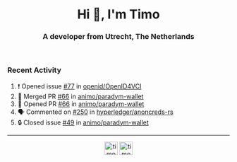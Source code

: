 <h1 align="center">Hi 👋, I'm Timo</h1>
<h3 align="center">A developer from Utrecht, The Netherlands</h3>
<br/>
<!-- https://github.com/rahuldkjain/github-profile-readme-generator --!>

<!--  <p align="left"><img src="https://github-readme-stats.vercel.app/api?username=timoglastra&show_icons=true&count_private=true&" alt="timoglastra" /></p> --!>

<!--
Github language stats
<p align="left"><img src="https://github-readme-stats.vercel.app/api/top-langs/?username=timoglastra&layout=compact" alt="timoglastra" /><p>
-->

<!-- Codestats language stats -->
<!-- <p align="left"><img src="https://codestats-readme.vercel.app/api/top-langs/?username=timoglastra&layout=compact&language_count=12" alt="timoglastra" /><p>    --!>
  
<h3>Recent Activity</h3>

<!--START_SECTION:activity-->
1. ❗ Opened issue [#77](https://github.com/openid/OpenID4VCI/issues/77) in [openid/OpenID4VCI](https://github.com/openid/OpenID4VCI)
2. 🎉 Merged PR [#66](https://github.com/animo/paradym-wallet/pull/66) in [animo/paradym-wallet](https://github.com/animo/paradym-wallet)
3. 💪 Opened PR [#66](https://github.com/animo/paradym-wallet/pull/66) in [animo/paradym-wallet](https://github.com/animo/paradym-wallet)
4. 🗣 Commented on [#250](https://github.com/hyperledger/anoncreds-rs/issues/250#issuecomment-1733255969) in [hyperledger/anoncreds-rs](https://github.com/hyperledger/anoncreds-rs)
5. 🔒 Closed issue [#49](https://github.com/animo/paradym-wallet/issues/49) in [animo/paradym-wallet](https://github.com/animo/paradym-wallet)
<!--END_SECTION:activity-->

---

<p align="center">
<a href="https://twitter.com/timoglastra" target="blank"><img align="center" src="https://cdn.jsdelivr.net/npm/simple-icons@3.0.1/icons/twitter.svg" alt="timoglastra" height="30" width="30" /></a>
<a href="https://linkedin.com/in/timoglastra" target="blank"><img align="center" src="https://cdn.jsdelivr.net/npm/simple-icons@3.0.1/icons/linkedin.svg" alt="timoglastra" height="30" width="30" /></a>
</p>



